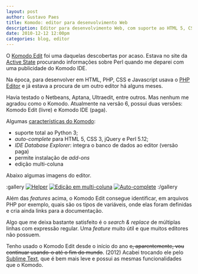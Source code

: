```yaml
---
layout: post
author: Gustavo Paes
title: Komodo: editor para desenvolvimento Web
description: Editor para desenvolvimento Web, com suporte ao HTML 5, CSS 3, Javascript, jQuery, PHP, Python entre outras, permite instalação de add-ons, edição por coluna e expressões regulares para search & replace.
date: 2010-12-12 12:00pm
categories: blog, editor
---
```


O <a href="http://www.activestate.com/komodo-edit/downloads" target="_blank">Komodo Edit</a> foi uma daquelas descobertas por acaso. Estava no site da <a href="http://www.activestate.com/" target="_blank">Active State</a> procurando informações sobre Perl quando me deparei com uma publicidade do Komodo IDE.

Na época, para desenvolver em HTML, PHP, CSS e Javascript usava o [PHP Editor][] e já estava a procura de um outro editor há alguns meses.

Havia testado o Netbeans, Aptana, Ultraedit, entre outros. Mas nenhum me agradou como o Komodo. Atualmente na versão 6, possui duas versões: Komodo Edit (livre) e Komodo IDE (paga).

Algumas [características do Komodo][]:

+ suporte total ao Python 3;
+ _auto-complete_ para HTML 5, CSS 3, jQuery e Perl 5.12;
+ _IDE Database Explorer_: integra o banco de dados ao editor (versão paga)
+ permite instalação de _add-ons_
+ edição multi-coluna

Abaixo algumas imagens do editor.

:gallery
[![](http://gustavopaes.net/images/posts/2010/12/komodo-tela01.gif "Helper")](http://gustavopaes.net/images/posts/2010/12/komodo-tela01.gif)
[![](http://gustavopaes.net/images/posts/2010/12/komodo-tela02.gif "Edição em multi-coluna")](http://gustavopaes.net/images/posts/2010/12/komodo-tela02.gif)
[![](http://gustavopaes.net/images/posts/2010/12/komodo-tela03.gif "Auto-complete")](http://gustavopaes.net/images/posts/2010/12/komodo-tela03.gif)
:/gallery

Além das _features_ acima, o Komodo Edit consegue identificar, em arquivos PHP por exemplo, quais são os tipos de variáveis, onde elas foram definidas e cria ainda links para a documentação.

Algo que me deixa bastante satisfeito é o _search &#038; replace_ de múltiplas linhas com expressão regular. Uma _feature_ muito útil e que muitos editores não possuem.

Tenho usado o Komodo Edit desde o início do ano ~~e, aparentemente, vou continuar usando-o até o fim do mundo~~. (2012) Acabei trocando ele pelo [Sublime Text][], que é bem mais leve e possui as mesmas funcionalidades que o Komodo.

[características do Komodo]: http://www.activestate.com/komodo-ide/features
[PHP Editor]: http://www.superdownloads.com.br/download/65/php-editor/
[Sublime Text]: http://www.sublimetext.com/
